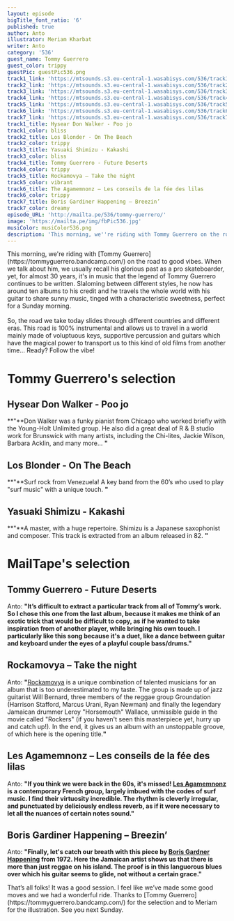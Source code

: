 ```yaml
---
layout: episode
bigTitle_font_ratio: '6'
published: true
author: Anto
illustrator: Meriam Kharbat
writer: Anto
category: '536'
guest_name: Tommy Guerrero
guest_color: trippy
guestPic: guestPic536.png
track1_link: 'https://mtsounds.s3.eu-central-1.wasabisys.com/536/track1.mp3'
track2_link: 'https://mtsounds.s3.eu-central-1.wasabisys.com/536/track2.mp3'
track3_link: 'https://mtsounds.s3.eu-central-1.wasabisys.com/536/track3.mp3'
track4_link: 'https://mtsounds.s3.eu-central-1.wasabisys.com/536/track4.mp3'
track5_link: 'https://mtsounds.s3.eu-central-1.wasabisys.com/536/track5.mp3'
track6_link: 'https://mtsounds.s3.eu-central-1.wasabisys.com/536/track6.mp3'
track7_link: 'https://mtsounds.s3.eu-central-1.wasabisys.com/536/track7.mp3'
track1_title: Hysear Don Walker - Poo jo
track1_color: bliss
track2_title: Los Blonder - On The Beach
track2_color: trippy
track3_title: Yasuaki Shimizu - Kakashi
track3_color: bliss
track4_title: Tommy Guerrero - Future Deserts
track4_color: trippy
track5_title: Rockamovya – Take the night
track5_color: vibrant
track6_title: The Agamemnonz – Les conseils de la fée des lilas
track6_color: trippy
track7_title: Boris Gardiner Happening – Breezin’
track7_color: dreamy
episode_URL: 'http://mailta.pe/536/tommy-guerrero/'
image: 'https://mailta.pe/img/fbPic536.jpg'
musiColor: musiColor536.png
description: 'This morning, we''re riding with Tommy Guerrero on the road to good vibes.'
---
```

<p id="introduction">
	This morning, we're riding with [Tommy Guerrero](https://tommyguerrero.bandcamp.com/) on the road to good vibes.
When we talk about him, we usually recall his glorious past as a pro skateboarder, yet, for almost 30 years, it's in music that the legend of Tommy Guerrero continues to be written.
Slaloming between different styles, he now has around ten albums to his credit and he travels the whole world with his guitar to share sunny music, tinged with a characteristic sweetness, perfect for a Sunday morning.
	<br><br>
	So, the road we take today slides through different countries and different eras. This road is 100% instrumental and allows us to travel in a world mainly made of voluptuous keys, supportive percussion and guitars which have the magical power to transport us to this kind of old films from another time...
Ready? Follow the vibe!
</p>

# Tommy Guerrero's selection

## Hysear Don Walker - Poo jo

**"**Don Walker was a funky pianist from Chicago who worked briefly with the Young-Holt Unlimited group. He also did a great deal of R & B studio work for Brunswick with many artists, including the Chi-lites, Jackie Wilson, Barbara Acklin, and many more...
**"**

## Los Blonder - On The Beach

**"**Surf rock from Venezuela! A key band from the 60’s who used to play "surf music" with a unique touch.
**"**

## Yasuaki Shimizu - Kakashi

**"**A master, with a huge repertoire. Shimizu is a Japanese saxophonist and composer. This track is extracted from an album released in 82.
**"**

# MailTape's selection

## Tommy Guerrero - Future Deserts

Anto: **"**It’s difficult to extract a particular track from all of Tommy’s work. So I chose this one from the last album, because it makes me think of an exotic trick that would be difficult to copy, as if he wanted to take inspiration from of another player, while bringing his own touch. I particularly like this song because it's a duet, like a dance between guitar and keyboard under the eyes of a playful couple bass/drums.**"**

## Rockamovya – Take the night

Anto: **"**[Rockamovya](http://www.harrisonstafford.com/album/rockamovya/) is a unique combination of talented musicians for an album that is too underestimated to my taste. The group is made up of jazz guitarist Will Bernard, three members of the reggae group Groundation (Harrison Stafford, Marcus Urani, Ryan Newman) and finally the legendary Jamaican drummer Leroy "Horsemouth" Wallace, unmissible guide in the movie called "Rockers" (if you haven't seen this masterpiece yet, hurry up and catch up!).
In the end, it gives us an album with an unstoppable groove, of which here is the opening title.**"**

## Les Agamemnonz – Les conseils de la fée des lilas

Anto: **"**If you think we were back in the 60s, it's missed! [Les Agamemnonz](https://lesagamemnonz.bandcamp.com/) is a contemporary French group, largely imbued with the codes of surf music. I find their virtuosity incredible. The rhythm is cleverly irregular, and punctuated by deliciously endless reverb, as if it were necessary to let all the nuances of certain notes sound.**"**

## Boris Gardiner Happening – Breezin’

Anto: **"**Finally, let's catch our breath with this piece by [Boris Gardner Happening](https://theborisgardinerhappening.bandcamp.com/music) from 1972. Here the Jamaican artist shows us that there is more than just reggae on his island. The proof is in this languorous blues over which his guitar seems to glide, not without a certain grace.**"**

<p id="outroduction">That’s all folks! It was a good session. I feel like we’ve made some good moves and we had a wonderful ride. Thanks to [Tommy Guerrero](https://tommyguerrero.bandcamp.com/) for the selection and to Meriam for the illustration. See you next Sunday.</p>
